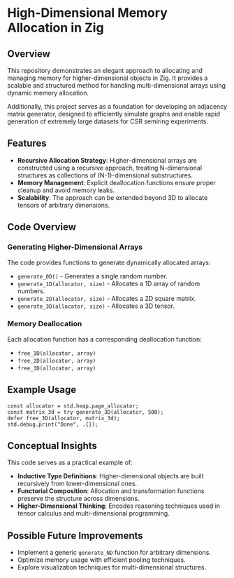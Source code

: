# High-Dimensional Memory Allocation in Zig

## Overview
This repository demonstrates an elegant approach to allocating and managing memory for higher-dimensional objects in Zig. It provides a scalable and structured method for handling multi-dimensional arrays using dynamic memory allocation.

Additionally, this project serves as a foundation for developing an adjacency matrix generator, designed to efficiently simulate graphs and enable rapid generation of extremely large datasets for CSR semiring experiments.

## Features
- **Recursive Allocation Strategy**: Higher-dimensional arrays are constructed using a recursive approach, treating N-dimensional structures as collections of (N-1)-dimensional substructures.
- **Memory Management**: Explicit deallocation functions ensure proper cleanup and avoid memory leaks.
- **Scalability**: The approach can be extended beyond 3D to allocate tensors of arbitrary dimensions.

## Code Overview

### Generating Higher-Dimensional Arrays
The code provides functions to generate dynamically allocated arrays:
- `generate_0D()` - Generates a single random number.
- `generate_1D(allocator, size)` - Allocates a 1D array of random numbers.
- `generate_2D(allocator, size)` - Allocates a 2D square matrix.
- `generate_3D(allocator, size)` - Allocates a 3D tensor.

### Memory Deallocation
Each allocation function has a corresponding deallocation function:
- `free_1D(allocator, array)`
- `free_2D(allocator, array)`
- `free_3D(allocator, array)`

## Example Usage
```zig
const allocator = std.heap.page_allocator;
const matrix_3d = try generate_3D(allocator, 500);
defer free_3D(allocator, matrix_3d);
std.debug.print("Done", .{});
```

## Conceptual Insights
This code serves as a practical example of:
- **Inductive Type Definitions**: Higher-dimensional objects are built recursively from lower-dimensional ones.
- **Functorial Composition**: Allocation and transformation functions preserve the structure across dimensions.
- **Higher-Dimensional Thinking**: Encodes reasoning techniques used in tensor calculus and multi-dimensional programming.

## Possible Future Improvements
- Implement a generic `generate_ND` function for arbitrary dimensions.
- Optimize memory usage with efficient pooling techniques.
- Explore visualization techniques for multi-dimensional structures.
